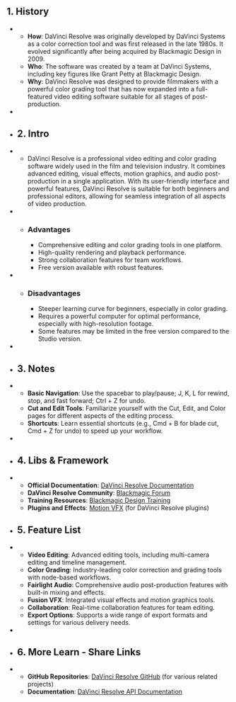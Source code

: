 ## 1. History
-
	- **How**: DaVinci Resolve was originally developed by DaVinci Systems as a color correction tool and was first released in the late 1980s. It evolved significantly after being acquired by Blackmagic Design in 2009.
	- **Who**: The software was created by a team at DaVinci Systems, including key figures like Grant Petty at Blackmagic Design.
	- **Why**: DaVinci Resolve was designed to provide filmmakers with a powerful color grading tool that has now expanded into a full-featured video editing software suitable for all stages of post-production.
-
- ## 2. Intro
-
	- DaVinci Resolve is a professional video editing and color grading software widely used in the film and television industry. It combines advanced editing, visual effects, motion graphics, and audio post-production in a single application. With its user-friendly interface and powerful features, DaVinci Resolve is suitable for both beginners and professional editors, allowing for seamless integration of all aspects of video production.
-
	- ### Advantages
		- Comprehensive editing and color grading tools in one platform.
		- High-quality rendering and playback performance.
		- Strong collaboration features for team workflows.
		- Free version available with robust features.
-
	- ### Disadvantages
		- Steeper learning curve for beginners, especially in color grading.
		- Requires a powerful computer for optimal performance, especially with high-resolution footage.
		- Some features may be limited in the free version compared to the Studio version.
-
- ## 3. Notes
-
	- **Basic Navigation**: Use the spacebar to play/pause; J, K, L for rewind, stop, and fast forward; Ctrl + Z for undo.
	- **Cut and Edit Tools**: Familiarize yourself with the Cut, Edit, and Color pages for different aspects of the editing process.
	- **Shortcuts**: Learn essential shortcuts (e.g., Cmd + B for blade cut, Cmd + Z for undo) to speed up your workflow.
-
- ## 4. Libs & Framework
-
	- **Official Documentation**: [DaVinci Resolve Documentation](https://documents.blackmagicdesign.com/DaVinciResolve/)
	- **DaVinci Resolve Community**: [Blackmagic Forum](https://forum.blackmagicdesign.com/)
	- **Training Resources**: [Blackmagic Design Training](https://www.blackmagicdesign.com/products/davinciresolve/training)
	- **Plugins and Effects**: [Motion VFX](https://www.motionvfx.com/) (for DaVinci Resolve plugins)
- ## 5. Feature List
-
	- **Video Editing**: Advanced editing tools, including multi-camera editing and timeline management.
	- **Color Grading**: Industry-leading color correction and grading tools with node-based workflows.
	- **Fairlight Audio**: Comprehensive audio post-production features with built-in mixing and effects.
	- **Fusion VFX**: Integrated visual effects and motion graphics tools.
	- **Collaboration**: Real-time collaboration features for team editing.
	- **Export Options**: Supports a wide range of export formats and settings for various delivery needs.
-
- ## 6. More Learn - Share Links
-
	- **GitHub Repositories**: [DaVinci Resolve GitHub](https://github.com/BlackmagicDesign) (for various related projects)
	- **Documentation**: [DaVinci Resolve API Documentation](https://developer.blackmagicdesign.com/)
